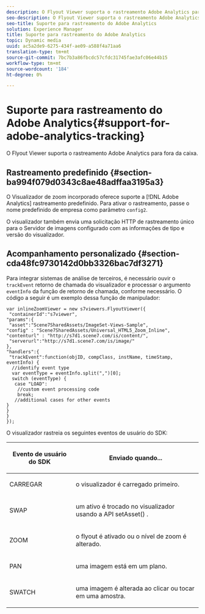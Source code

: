 ```yaml
---
description: O Flyout Viewer suporta o rastreamento Adobe Analytics para fora da caixa.
seo-description: O Flyout Viewer suporta o rastreamento Adobe Analytics para fora da caixa.
seo-title: Suporte para rastreamento do Adobe Analytics
solution: Experience Manager
title: Suporte para rastreamento do Adobe Analytics
topic: Dynamic media
uuid: ac5a2de9-6275-434f-ae09-a588f4a71aa6
translation-type: tm+mt
source-git-commit: 7bc7b3a86fbcdc57cfdc31745fae3afc06e44b15
workflow-type: tm+mt
source-wordcount: '184'
ht-degree: 0%

---
```



# Suporte para rastreamento do Adobe Analytics{#support-for-adobe-analytics-tracking}

O Flyout Viewer suporta o rastreamento Adobe Analytics para fora da caixa.

## Rastreamento predefinido {#section-ba994f079d0343c8ae48adffaa3195a3}

O Visualizador de zoom incorporado oferece suporte a [!DNL Adobe Analytics] rastreamento predefinido. Para ativar o rastreamento, passe o nome predefinido de empresa como parâmetro `config2`.

O visualizador também envia uma solicitação HTTP de rastreamento único para o Servidor de imagens configurado com as informações de tipo e versão do visualizador.

## Acompanhamento personalizado {#section-cda48fc9730142d0bb3326bac7df3271}

Para integrar sistemas de análise de terceiros, é necessário ouvir o `trackEvent` retorno de chamada do visualizador e processar o argumento `eventInfo` da função de retorno de chamada, conforme necessário. O código a seguir é um exemplo dessa função de manipulador:

```
var inlineZoomViewer = new s7viewers.FlyoutViewer({ 
 "containerId":"s7viewer", 
"params":{ 
 "asset":"Scene7SharedAssets/ImageSet-Views-Sample", 
"config" : "Scene7SharedAssets/Universal_HTML5_Zoom_Inline", 
"contenturl" : "http://s7d1.scene7.com/is/content/", 
 "serverurl":"http://s7d1.scene7.com/is/image/" 
}, 
"handlers":{ 
 "trackEvent":function(objID, compClass, instName, timeStamp, eventInfo) { 
  //identify event type 
  var eventType = eventInfo.split(",")[0]; 
  switch (eventType) { 
   case "LOAD": 
    //custom event processing code 
    break; 
   //additional cases for other events 
} 
} 
} 
});
```

O visualizador rastreia os seguintes eventos de usuário do SDK:

<table id="table_5D090E6614974D968E1A93B5727D859C"> 
 <thead> 
  <tr> 
   <th colname="col1" class="entry"> <p>Evento de usuário do SDK </p> </th> 
   <th colname="col2" class="entry"> <p>Enviado quando... </p> </th> 
  </tr> 
 </thead>
 <tbody> 
  <tr> 
   <td colname="col1"> <p> <span class="codeph"> CARREGAR  </span> </p> </td> 
   <td colname="col2"> <p>o visualizador é carregado primeiro. </p> </td> 
  </tr> 
  <tr> 
   <td colname="col1"> <p> <span class="codeph"> SWAP  </span> </p> </td> 
   <td colname="col2"> <p>um ativo é trocado no visualizador usando a API <span class="codeph"> setAsset() </span>. </p> </td> 
  </tr> 
  <tr> 
   <td colname="col1"> <p> <span class="codeph"> ZOOM  </span> </p> </td> 
   <td colname="col2"> <p>o flyout é ativado ou o nível de zoom é alterado. </p> </td> 
  </tr> 
  <tr> 
   <td colname="col1"> <p> <span class="codeph"> PAN  </span> </p> </td> 
   <td colname="col2"> <p> uma imagem está em um plano. </p> </td> 
  </tr> 
  <tr> 
   <td colname="col1"> <p> <span class="codeph"> SWATCH  </span> </p> </td> 
   <td colname="col2"> <p> uma imagem é alterada ao clicar ou tocar em uma amostra. </p> </td> 
  </tr> 
 </tbody> 
</table>

